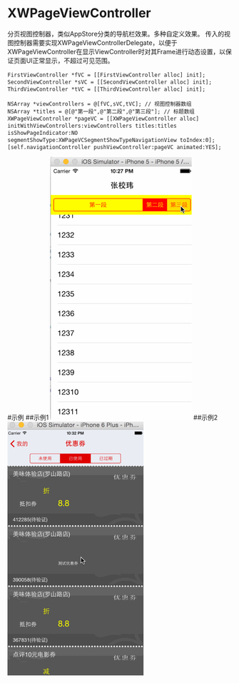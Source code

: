 # XWPageViewController
分页视图控制器，类似AppStore分类的导航栏效果。多种自定义效果。
传入的视图控制器需要实现XWPageViewControllerDelegate，以便于XWPageViewController在显示ViewController时对其Frame进行动态设置，以保证页面UI正常显示，不超过可见范围。

```
FirstViewController *fVC = [[FirstViewController alloc] init];
SecondViewController *sVC = [[SecondViewController alloc] init];
ThirdViewController *tVC = [[ThirdViewController alloc] init];

NSArray *viewControllers = @[fVC,sVC,tVC]; // 视图控制器数组
NSArray *titles = @[@"第一段",@"第二段",@"第三段"]; // 标题数组
XWPageViewController *pageVC = [[XWPageViewController alloc] initWithViewControllers:viewControllers titles:titles isShowPageIndicator:NO segmentShowType:XWPageVCSegmentShowTypeNavigationView toIndex:0];
[self.navigationController pushViewController:pageVC animated:YES];
```

#示例
##示例1
![示例1](https://github.com/shnuzxw/XWPageViewController/blob/master/XWPageViewController1.gif)
##示例2
![示例2](https://github.com/shnuzxw/XWPageViewController/blob/master/XWPageViewController2.gif)


